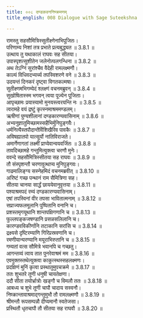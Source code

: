 ```yaml
---
title: ००८ दण्डकवननिष्क्रमणम्
title_english: 008 Dialogue with Sage Suteekshna

---
```

<div class="audioEmbed"  caption="श्रीराम-हरिसीताराममूर्ति-घनपाठिभ्यां वचनम्" src="https://archive.org/download/Ramayana-recitation-Sriram-harisItArAmamUrti-Ghanapaati-v2/Kanda_3/Kanda_3_ARK-008-Dandakavana_Nishkramanam.mp3"></div>

रामस्तु सहसौमित्रिस्सुतीक्ष्णेनाभिपूजितः।  
परिणाम्य निशां तत्र प्रभाते प्रत्यबुद्ध्यत ॥ 3.8.1 ॥   
उत्थाय तु यथाकालं राघवः सह सीतया।  
उपास्पृशत्सुशीतेन जलेनोत्पलगन्धिना ॥ 3.8.2 ॥   
अथ तेऽग्निं सुरांश्चैव वैदेही रामलक्ष्मणौ।  
काल्यं विधिवदभ्यर्च्य तपस्विशरणे वने ॥ 3.8.3 ॥   
उदयन्तं दिनकरं दृष्ट्वा विगतकल्मषाः।  
सुतीक्ष्णमभिगम्येदं श्लक्ष्णं वचनमब्रुवन् ॥ 3.8.4 ॥   
सुखोषितास्स्म भगवन् त्वया पूज्येन पूजिताः।  
आपृच्छामः प्रयास्यामो मुनयस्त्वरयन्ति नः ॥ 3.8.5 ॥   
त्वरामहे वयं द्रष्टुं कृत्स्नमाश्रममण्डलम्।  
ऋषीणां पुण्यशीलानां दण्डकारण्यवासिनाम् ॥ 3.8.6 ॥   
अभ्यनुज्ञातुमिच्छामस्सहैभिर्मुनिपुङ्गवैः।  
धर्मनित्यैस्तपौदान्तैर्विशिखैरिव पावकैः ॥ 3.8.7 ॥   
अविषह्यातपो यात्सूर्यो नातिविराजते।  
अमार्गेणागतां लक्ष्मीं प्राप्येवान्वयवर्जितः ॥ 3.8.8 ॥   
तावदिच्छामहे गन्तुमित्युक्त्वा चरणौ मुनेः।  
ववन्दे सहसौमित्रिस्सीतया सह राघवः ॥ 3.8.9 ॥   
तौ संस्पृशन्तौ चरणावुत्थाप्य मुनिपुङ्गवः।  
गाढमालिङ्ग्य सस्नेहमिदं वचनमब्रवीत् ॥ 3.8.10 ॥   
अरिष्टं गच्छ पन्थानं राम सैमित्रिणा सह।  
सीतया चानया सार्द्धं छाययेवानुवृत्तया ॥ 3.8.11 ॥   
पश्याश्रमपदं रम्यं दण्डकारण्यवासिनाम्।  
एषां तपस्विनां वीर तपसा भावितात्मनाम् ॥ 3.8.12 ॥   
सप्राज्यफलमूलानि पुष्पितानि वनानि च।  
प्रशस्तमृगयूथानि शान्तपक्षिगणानि च ॥ 3.8.13 ॥   
फुल्लपङ्कजषण्डानि प्रसन्नसलिलानि च।  
कारण्डवविकीर्णानि तटाकानि सरांसि च ॥ 3.8.14 ॥   
द्रक्ष्यसे दृष्टिरम्याणि गिरिप्रस्रवणानि च।  
रमणीयान्यरण्यानि मयूराभिरुतानि च ॥ 3.8.15 ॥   
गम्यतां वत्स सौमित्रे भवानपि च गच्छतु।  
आगन्तव्यं त्वाय तात पुनरेवाश्रमं मम ॥ 3.8.16 ॥   
एवमुक्तस्तथेत्युक्त्वा काकुत्स्थस्सहलक्ष्मणः।  
प्रदक्षिणं मुनिं कृत्वा प्रस्थातुमुपचक्रमे ॥ 3.8.17 ॥   
ततः शुभतरे तूणी धनुषी चायतेक्षणा।  
ददौ सीता तयोर्भ्रात्रोः खङ्गौ च विमलौ ततः ॥ 3.8.18 ॥   
आबध्य च शुभे तूणी चापौ चादाय सस्वनौ।  
निष्क्रान्तावाश्रमाद्गन्तुमुभौ तौ रामलक्ष्मणौ ॥ 3.8.19 ॥   
श्रीमन्तौ रूपसम्पन्नौ दीप्यमानौ स्वतेजसा।  
प्रस्थितौ धृतचापौ तौ सीतया सह राघवौ ॥ 3.8.20 ॥   
